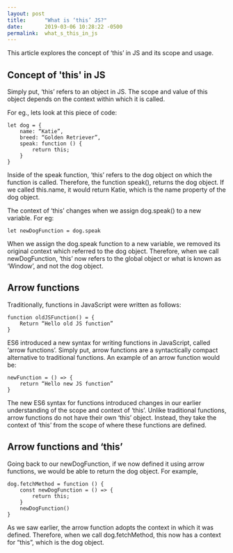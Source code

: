 ```yaml
---
layout: post
title:      "What is ‘this’ JS?"
date:       2019-03-06 10:28:22 -0500
permalink:  what_s_this_in_js
---
```




This article explores the concept of ‘this’ in JS and its scope and usage. 


## Concept of 'this' in JS  

Simply put, ‘this’ refers to an object in JS. The scope and value of this object depends on the context within which it is called. 

For eg., lets look at this piece of code:

```
let dog = {
	name: “Katie”,
	breed: “Golden Retriever”,
	speak: function () {
		return this;
	}
}
```
 
Inside of the speak function, ‘this’ refers to the dog object on which the function is called. Therefore, the function speak(), returns the dog object. If we called this.name, it would return Katie, which is the name property of the dog object.  

The context of ‘this’ changes when we assign dog.speak() to a new variable. For eg:

```
let newDogFunction = dog.speak
```

When we assign the dog.speak function to a new variable, we removed its original context which referred to the dog object. Therefore, when we call newDogFunction, ‘this’ now refers to the global object or what is known as ‘Window’, and not the dog object. 

## Arrow functions

Traditionally, functions in JavaScript were written as follows:

```
function oldJSFunction() = {
	Return “Hello old JS function”
}
```

ES6 introduced a new syntax for writing functions in JavaScript, called ‘arrow functions’. Simply put, arrow functions are a syntactically compact alternative to traditional functions. An example of an arrow function would be:

```
newFunction = () => {
	return “Hello new JS function”
}
```

The new ES6 syntax for functions introduced changes in our earlier understanding of the scope and context of ‘this’. Unlike traditional functions, arrow functions do not have their own ‘this’ object. Instead, they take the context of ‘this’ from the scope of where these functions are defined.

## Arrow functions and ‘this’

Going back to our newDogFunction, if we now defined it using arrow functions, we would be able to return the dog object. For example,

```
dog.fetchMethod = function () {
	const newDogFunction = () => {
		return this;
	}
	newDogFunction()
}
```

As we saw earlier, the arrow function adopts the context in which it was defined. Therefore, when we call dog.fetchMethod, this now has a context for “this”, which is the dog object.




